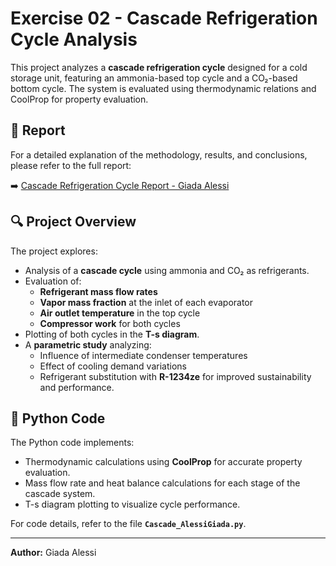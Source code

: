 # Exercise 02 - Cascade Refrigeration Cycle Analysis

This project analyzes a **cascade refrigeration cycle** designed for a cold storage unit, featuring an ammonia-based top cycle and a CO₂-based bottom cycle. The system is evaluated using thermodynamic relations and CoolProp for property evaluation.

## 📄 Report
For a detailed explanation of the methodology, results, and conclusions, please refer to the full report:

➡️ [Cascade Refrigeration Cycle Report - Giada Alessi](https://github.com/GiadaAlessi/Thermal_Equipments/blob/main/Exercise_01/CascadeProblemReport_AlessiGiada.pdf)

## 🔍 Project Overview
The project explores:
- Analysis of a **cascade cycle** using ammonia and CO₂ as refrigerants.
- Evaluation of:
  - **Refrigerant mass flow rates**
  - **Vapor mass fraction** at the inlet of each evaporator
  - **Air outlet temperature** in the top cycle
  - **Compressor work** for both cycles
- Plotting of both cycles in the **T-s diagram**.
- A **parametric study** analyzing:
  - Influence of intermediate condenser temperatures
  - Effect of cooling demand variations
  - Refrigerant substitution with **R-1234ze** for improved sustainability and performance.

## 🐍 Python Code
The Python code implements:
- Thermodynamic calculations using **CoolProp** for accurate property evaluation.
- Mass flow rate and heat balance calculations for each stage of the cascade system.
- T-s diagram plotting to visualize cycle performance.

For code details, refer to the file **`Cascade_AlessiGiada.py`**.

---
**Author:** Giada Alessi

